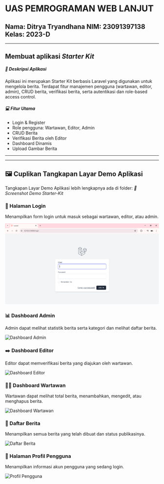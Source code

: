 # UAS PEMROGRAMAN WEB LANJUT
Nama: Ditrya Tryandhana
NIM: 23091397138
Kelas: 2023-D
---
---
## Membuat aplikasi _Starter Kit_

##### 📌 Deskripsi Aplikasi

Aplikasi ini merupakan Starter Kit berbasis Laravel yang digunakan untuk mengelola berita. Terdapat fitur manajemen pengguna (wartawan, editor, admin), CRUD berita, verifikasi berita, serta autentikasi dan role-based access control.

##### 💻 Fitur Utama
- Login & Register
- Role pengguna: Wartawan, Editor, Admin
- CRUD Berita
- Verifikasi Berita oleh Editor
- Dashboard Dinamis
- Upload Gambar Berita

---
---

## 🖼 Cuplikan Tangkapan Layar Demo Aplikasi

Tangkapan Layar Demo Aplikasi lebih lengkapnya ada di folder:
_📁 Screenshot Demo Starter-Kit_

### 🔐 Halaman Login
Menampilkan form login untuk masuk sebagai wartawan, editor, atau admin.

![Login](https://github.com/DitryaTryandhana/UAS_Pemrograman-Web-Lanjut/blob/main/Screenshot%20Demo%20Starter-Kit/login.png)

### 📊️  Dashboard Admin
Admin dapat melihat statistik berita serta kategori dan melihat daftar berita.

![Dashboard Admin](screenshots/login.png)

### ✒️️ Dashboard Editor
Editor dapat memverifikasi berita yang diajukan oleh wartawan.

![Dashboard Editor](screenshots/dashboard_editor.png)

### 👨‍💻 Dashboard Wartawan
Wartawan dapat melihat total berita, menambahkan, mengedit, atau menghapus berita.

![Dashboard Wartawan](screenshots/dashboard_wartawan.png)

### 📰 Daftar Berita
Menampilkan semua berita yang telah dibuat dan status publikasinya.

![Daftar Berita](screenshots/berita_list.png)

### 👤 Halaman Profil Pengguna
Menampilkan informasi akun pengguna yang sedang login.

![Profil Pengguna](screenshots/profile.png)
